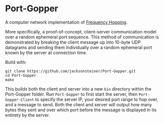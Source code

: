 # Port-Gopper

A computer network implementation of [Frequency Hopping](https://en.wikipedia.org/wiki/Frequency-hopping_spread_spectrum).

More specifically, a proof-of-concept, client-server communication model over a random ephemeral port sequence. This method of communication is demonstrated by breaking the client message up into 10-byte UDP datagrams and sending them individually over a random ephemeral port known by the server at connection time.

Build with:

    git clone https://github.com/jacksonsteiner/Port-Gopper.git
    cd Port-Gopper
    make

This builds both the client and server into a new `bin` directory within the Port-Gopper folder. Run `Port-Gopper` to first start the server, then `Port-Gopper-Client` to specify the server IP, your desired port range to hop over, and a message to send. Both the client and server will output how many bytes they sent and over which port before the message is displayed in its entirety by the server.
